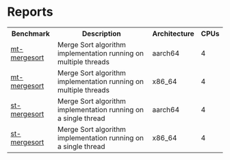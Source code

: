 # Reports

<table>
  <tr>
    <th>Benchmark</th>
    <th>Description</th>
    <th>Architecture</th>
    <th>CPUs</th>
  </tr>
  <tr>
    <td>
      <a href="mt-mergesort_aarch64_4_10000000_10.md">mt-mergesort</a>
    </td>
    <td>Merge Sort algorithm implementation running on multiple threads</td>
    <td>aarch64</td>
    <td>4</td>
  </tr>
  <tr>
    <td>
      <a href="mt-mergesort_x86_64_4_10000000_10.md">mt-mergesort</a>
    </td>
    <td>Merge Sort algorithm implementation running on multiple threads</td>
    <td>x86_64</td>
    <td>4</td>
  </tr>
  <tr>
    <td>
      <a href="st-mergesort_aarch64_4_10000000_10.md">st-mergesort</a>
    </td>
    <td>Merge Sort algorithm implementation running on a single thread</td>
    <td>aarch64</td>
    <td>4</td>
  </tr>
  <tr>
    <td>
      <a href="st-mergesort_x86_64_4_10000000_10.md">st-mergesort</a>
    </td>
    <td>Merge Sort algorithm implementation running on a single thread</td>
    <td>x86_64</td>
    <td>4</td>
  </tr>
</table>
